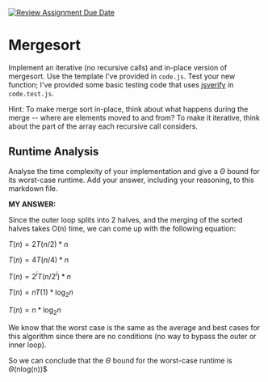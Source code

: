 [![Review Assignment Due Date](https://classroom.github.com/assets/deadline-readme-button-24ddc0f5d75046c5622901739e7c5dd533143b0c8e959d652212380cedb1ea36.svg)](https://classroom.github.com/a/1uurLsu5)
# Mergesort

Implement an iterative (no recursive calls) and in-place version of mergesort.
Use the template I've provided in `code.js`. Test your new function; I've
provided some basic testing code that uses
[jsverify](https://jsverify.github.io/) in `code.test.js`.

Hint: To make merge sort in-place, think about what happens during the merge --
where are elements moved to and from? To make it iterative, think about the
part of the array each recursive call considers.

## Runtime Analysis

Analyse the time complexity of your implementation and give a $\Theta$ bound for
its worst-case runtime. Add your answer, including your reasoning, to this
markdown file.

**MY ANSWER:**

Since the outer loop splits into 2 halves, and the merging of the sorted halves takes O(n) time, we can come up with the following equation:

$T(n) = 2T(n/2) * n$

$T(n) = 4T(n/4) * n$

$T(n) = 2^iT(n/2^i) * n$

$T(n) = nT(1) * \log_{2} n$

$T(n) = n * \log_{2} n$

We know that the worst case is the same as the average and best cases for this algorithm since there are no conditions (no way to bypass the outer or inner loop).

So we can conclude that the $\Theta$ bound for the worst-case runtime is $\Theta$(nlog(n))$
